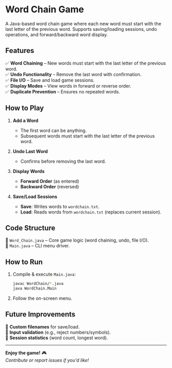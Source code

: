 # Word Chain Game  

A Java-based word chain game where each new word must start with the last letter of the previous word. Supports saving/loading sessions, undo operations, and forward/backward word display.  

## Features  
✅ **Word Chaining** – New words must start with the last letter of the previous word.  
✅ **Undo Functionality** – Remove the last word with confirmation.  
✅ **File I/O** – Save and load game sessions.  
✅ **Display Modes** – View words in forward or reverse order.  
✅ **Duplicate Prevention** – Ensures no repeated words.  

## How to Play  
1. **Add a Word**  
   - The first word can be anything.  
   - Subsequent words must start with the last letter of the previous word.  

2. **Undo Last Word**  
   - Confirms before removing the last word.  

3. **Display Words**  
   - **Forward Order** (as entered)  
   - **Backward Order** (reversed)  

4. **Save/Load Sessions**  
   - **Save**: Writes words to `wordchain.txt`.  
   - **Load**: Reads words from `wordchain.txt` (replaces current session).  

## Code Structure  
📁 `Word_Chain.java` – Core game logic (word chaining, undo, file I/O).  
📁 `Main.java` – CLI menu driver.  

## How to Run  
1. Compile & execute `Main.java`:  
   ```sh
   javac WordChain/*.java
   java WordChain.Main
   ```
2. Follow the on-screen menu.  

## Future Improvements  
🔹 **Custom filenames** for save/load.  
🔹 **Input validation** (e.g., reject numbers/symbols).  
🔹 **Session statistics** (word count, longest word).  

---
**Enjoy the game!** 🎮  
*Contribute or report issues if you'd like!*
